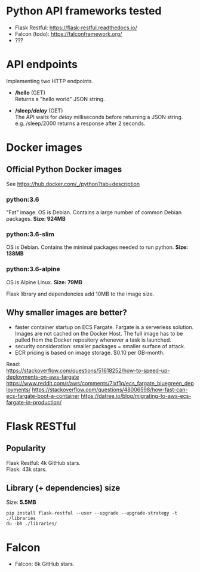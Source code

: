 # Python API frameworks tested
* Flask Restful: https://flask-restful.readthedocs.io/
* Falcon (todo): https://falconframework.org/
* ???

# API endpoints
Implementing two HTTP endpoints.
* **/hello** (GET)  
Returns a "hello world" JSON string.

* **/sleep/_delay_**  (GET)  
The API waits for _delay_ milliseconds before returning a JSON string.  
e.g. /sleep/2000 returns a response after 2 seconds.

# Docker images
## Official Python Docker images
See https://hub.docker.com/_/python?tab=description

### python:3.6
"Fat" image. OS is Debian. Contains a large number of common Debian packages. **Size: 924MB**

### python:3.6-slim
OS is Debian. Contains the minimal packages needed to run python.
**Size: 138MB**

### python:3.6-alpine
OS is Alpine Linux. **Size: 79MB**

Flask library and dependencies add 10MB to the image size.

## Why smaller images are better?
* faster container startup on ECS Fargate. Fargate is a serverless solution. Images are not cached on the Docker Host. The full image has to be pulled from the Docker repository whenever a task is launched.
* security consideration: smaller packages = smaller surface of attack.
* ECR pricing is based on image storage. $0.10 per GB-month.

Read:  
https://stackoverflow.com/questions/51618252/how-to-speed-up-deployments-on-aws-fargate
https://www.reddit.com/r/aws/comments/7ixf1q/ecs_fargate_bluegreen_deployments/
https://stackoverflow.com/questions/48006598/how-fast-can-ecs-fargate-boot-a-container
https://datree.io/blog/migrating-to-aws-ecs-fargate-in-production/


# Flask RESTful
## Popularity
Flask Restful: 4k GitHub stars.  
Flask: 43k stars.

## Library (+ dependencies) size
Size: **5.5MB**
```
pip install flask-restful --user --upgrade --upgrade-strategy -t ./libraries
du -bh ./libraries/ 
```


# Falcon
* Falcon: 6k GitHub stars.
